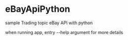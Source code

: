 # eBayApiPython
sample Trading topic eBay API with python 

when running app, entry --help argument for more details
